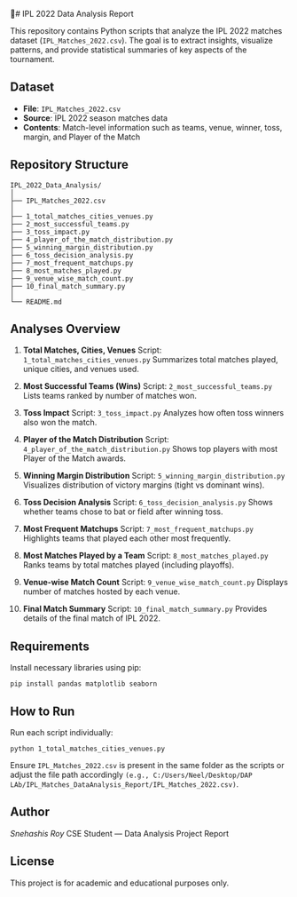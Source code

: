 🏏# IPL 2022 Data Analysis Report

This repository contains Python scripts that analyze the IPL 2022 matches dataset (`IPL_Matches_2022.csv`). The goal is to extract insights, visualize patterns, and provide statistical summaries of key aspects of the tournament.

## Dataset

* **File**: `IPL_Matches_2022.csv`
* **Source**: IPL 2022 season matches data
* **Contents**: Match-level information such as teams, venue, winner, toss, margin, and Player of the Match

## Repository Structure

```
IPL_2022_Data_Analysis/
│
├── IPL_Matches_2022.csv
│
├── 1_total_matches_cities_venues.py
├── 2_most_successful_teams.py
├── 3_toss_impact.py
├── 4_player_of_the_match_distribution.py
├── 5_winning_margin_distribution.py
├── 6_toss_decision_analysis.py
├── 7_most_frequent_matchups.py
├── 8_most_matches_played.py
├── 9_venue_wise_match_count.py
├── 10_final_match_summary.py
│
└── README.md
```

## Analyses Overview

1. **Total Matches, Cities, Venues**
   Script: `1_total_matches_cities_venues.py`
   Summarizes total matches played, unique cities, and venues used.

2. **Most Successful Teams (Wins)**
   Script: `2_most_successful_teams.py`
   Lists teams ranked by number of matches won.

3. **Toss Impact**
   Script: `3_toss_impact.py`
   Analyzes how often toss winners also won the match.

4. **Player of the Match Distribution**
   Script: `4_player_of_the_match_distribution.py`
   Shows top players with most Player of the Match awards.

5. **Winning Margin Distribution**
   Script: `5_winning_margin_distribution.py`
   Visualizes distribution of victory margins (tight vs dominant wins).

6. **Toss Decision Analysis**
   Script: `6_toss_decision_analysis.py`
   Shows whether teams chose to bat or field after winning toss.

7. **Most Frequent Matchups**
   Script: `7_most_frequent_matchups.py`
   Highlights teams that played each other most frequently.

8. **Most Matches Played by a Team**
   Script: `8_most_matches_played.py`
   Ranks teams by total matches played (including playoffs).

9. **Venue-wise Match Count**
   Script: `9_venue_wise_match_count.py`
   Displays number of matches hosted by each venue.

10. **Final Match Summary**
    Script: `10_final_match_summary.py`
    Provides details of the final match of IPL 2022.

## Requirements

Install necessary libraries using pip:

```
pip install pandas matplotlib seaborn
```

## How to Run

Run each script individually:

```
python 1_total_matches_cities_venues.py
```

Ensure `IPL_Matches_2022.csv` is present in the same folder as the scripts or adjust the file path accordingly `(e.g., C:/Users/Neel/Desktop/DAP LAb/IPL_Matches_DataAnalysis_Report/IPL_Matches_2022.csv)`.

## Author

*Snehashis Roy*
CSE Student — Data Analysis Project Report

## License

This project is for academic and educational purposes only.
